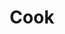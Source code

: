 ---
sort: 1
title: Cook
deleted1: null
description: <p>We need one, quite desperately. We have no products yet, and people keep asking us for a "Zesty Burger". Applicant must know what that is.</p>
zuid: 18-6a36970-g6w033
item_zuid: /-/basic-content/7-6a0c6c6-q8pf5r.json
version_zuid: 9-6a3696e-gmj3sn
version_num: 7
publish_at: 2018-07-13 00:50:56
take_offline_at: null
---